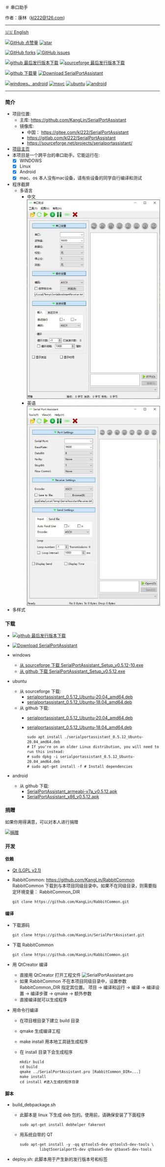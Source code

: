 ＃ 串口助手

作者：康林（kl222@126.com)

--------------------------------

[:us: English](README.md)

[![GitHub 点赞量](https://img.shields.io/github/stars/KangLin/SerialPortAssistant?label=Github%20点赞量)](https://star-history.com/#KangLin/SerialPortAssistant&Date)
[![star](https://gitee.com/kl222/SerialPortAssistant/badge/star.svg?theme=dark)](https://gitee.com/kl222/SerialPortAssistant/stargazers)

[![GitHub forks](https://img.shields.io/github/forks/KangLin/SerialPortAssistant)](https://github.com/KangLin/SerialPortAssistant/forks)
[![GitHub issues](https://img.shields.io/github/issues/KangLin/SerialPortAssistant)](https://github.com/KangLin/SerialPortAssistant/issues)

[![github 最后发行版本下载](https://img.shields.io/github/release/KangLin/SerialPortAssistant?label=Github%20最后发行版本下载)](https://github.com/KangLin/SerialPortAssistant/releases/latest)
[![sourceforge 最后发行版本下载](https://a.fsdn.com/con/app/sf-download-button)](https://sourceforge.net/projects/serialportassistant/files/latest/download)

[![github 下载量](https://img.shields.io/github/downloads/KangLin/SerialPortAssistant/total?label=Github%20下载量)](https://github.com/KangLin/SerialPortAssistant/releases)
[![Download SerialPortAssistant](https://img.shields.io/sourceforge/dt/serialportassistant.svg?label=Sourceforge%20下载量)](https://sourceforge.net/projects/serialportassistant/files/latest/download)

[![windows、android](https://ci.appveyor.com/api/projects/status/y77e828ysqc79r9o?svg=true)](https://ci.appveyor.com/project/KangLin/serialportassistant)
[![msvc](https://github.com/KangLin/SerialPortAssistant/actions/workflows/msvc.yml/badge.svg)](https://github.com/KangLin/SerialPortAssistant/actions/workflows/msvc.yml)
[![ubuntu](https://github.com/KangLin/SerialPortAssistant/actions/workflows/ubuntu.yml/badge.svg)](https://github.com/KangLin/SerialPortAssistant/actions/workflows/ubuntu.yml)
[![android](https://github.com/KangLin/SerialPortAssistant/actions/workflows/android.yml/badge.svg)](https://github.com/KangLin/SerialPortAssistant/actions/workflows/android.yml)

--------------------------------

### 简介
- 项目位置:
  + 主库: https://github.com/KangLin/SerialPortAssistant
  + 镜像库:
    - 中国： https://gitee.com/kl222/SerialPortAssistant
    - https://gitlab.com/kl222/SerialPortAssistant
    - https://sourceforge.net/projects/serialportassistant/
- [项目主页](http://kanglin.github.io/SerialPortAssistant)
- 本项目是一个跨平台的串口助手。它能运行在:
  + [x] WINDOWS
  + [x] Linux
  + [x] Android
  + [x] mac、os  本人没有mac设备，请有些设备的同学自行编译和测试
- 程序截屏
  + 多语言
    - 中文  
    ![中文](Docs/ui-zh.jpg "中文")
    - 英语      
    ![英文](Docs/ui-en.jpg "英文")
- 多样式


### 下载
- [![github 最后发行版本下载](https://img.shields.io/github/release/KangLin/SerialPortAssistant?label=Github%20最后发行版本下载)](https://github.com/KangLin/SerialPortAssistant/releases/latest)
- [![Download SerialPortAssistant](https://a.fsdn.com/con/app/sf-download-button)](https://sourceforge.net/projects/serialportassistant/files/latest/download) 

- windows
  + [从 sourceforge 下载 SerialPortAssistant_Setup_v0.5.12-10.exe](https://sourceforge.net/projects/serialportassistant/files/v0.5.12/SerialPortAssistant_Setup_v0.5.12.exe/download)
  + [从 github 下载 SerialPortAssistant_Setup_v0.5.12.exe](https://github.com/KangLin/SerialPortAssistant/releases/download/v0.5.12/SerialPortAssistant_Setup_v0.5.12.exe)  

- ubuntu
  + 从 sourceforge 下载:
    - [serialportassistant_0.5.12_Ubuntu-20.04_amd64.deb](https://sourceforge.net/projects/serialportassistant/files/v0.5.12/serialportassistant_0.5.12_Ubuntu-20.04_amd64.deb/download)
    - [serialportassistant_0.5.12_Ubuntu-18.04_amd64.deb](https://sourceforge.net/projects/serialportassistant/files/v0.5.12/serialportassistant_0.5.12_Ubuntu-18.04_amd64.deb/download)
  + 从 github 下载:
    - [serialportassistant_0.5.12_Ubuntu-20.04_amd64.deb](https://github.com/KangLin/SerialPortAssistant/releases/download/v0.5.12/serialportassistant_0.5.12_Ubuntu-20.04_amd64.deb)
    - [serialportassistant_0.5.12_Ubuntu-18.04_amd64.deb](https://github.com/KangLin/SerialPortAssistant/releases/download/v0.5.12/serialportassistant_0.5.12_Ubuntu-18.04_amd64.deb)

          sudo apt install ./serialportassistant_0.5.12_Ubuntu-20.04_amd64.deb
          # If you're on an older Linux distribution, you will need to run this instead:         
          # sudo dpkg -i serialportassistant_0.5.12_Ubuntu-20.04_amd64.deb
          # sudo apt-get install -f # Install dependencies
 
- android
  + 从 github 下载:
    - [SerialPortAssistant_armeabi-v7a_v0.5.12.apk](https://github.com/KangLin/SerialPortAssistant/releases/download/v0.5.12/SerialPortAssistant_armeabi-v7a_v0.5.12.apk)
    - [SerialPortAssistant_x86_v0.5.12.apk](https://github.com/KangLin/SerialPortAssistant/releases/download/v0.5.12/SerialPortAssistant_x86_v0.5.12.apk)

### 捐赠  
如果你用得满意，可以对本人进行捐赠  

[![捐赠](https://gitlab.com/kl222/RabbitCommon/-/raw/master/Src/Resource/image/Contribute.png "捐赠")](https://gitlab.com/kl222/RabbitCommon/-/raw/master/Src/Resource/image/Contribute.png "捐赠")

### 开发  
#### 依赖

- [Qt (LGPL v2.1)](http://qt.io/)
- RabbitCommon: https://github.com/KangLin/RabbitCommon  
  RabbitCommon 下载到与本项目同级目录中。如果不在同级目录，则需要指定环境变量： RabbitCommon_DIR

      git clone https://github.com/KangLin/RabbitCommon.git


#### 编译  

- 下载源码

      git clone https://github.com/KangLin/SerialPortAssistant.git

- 下载 RabbitCommon

      git clone https://github.com/KangLin/RabbitCommon.git
      
- 用 QtCreator 编译
  * 直接用 QtCreator 打开工程文件 ![SerialPortAssistant.pro](SerialPortAssistant.pro) 
  * 如果 RabbitCommon 不在本项目同级目录中，设置参数 RabbitCommon_DIR 指定其位置。 
      项目 -> 编译和运行 -> 编译 -> 编译设置 -> 编译步骤 -> qmake -> 额外参数
  * 直接编译就可以生成程序
- 用命令行编译
  * 在项目根目录下建立 build 目录
  * qmake 生成编译工程
  * make install 用本地工具链生成程序
  * 在 install 目录下会生成程序

        mkdir build
        cd build
        qmake ../SerialPortAssistant.pro [RabbitCommon_DIR=...]
        make install
        cd install #进入生成的程序目录

#### 脚本  

- build_debpackage.sh
  + 此脚本是 linux 下生成 deb 包的。使用前，请确保安装了下面程序

        sudo apt-get install debhelper fakeroot

  + 用系统自带的 QT

        sudo apt-get install -y -qq qttools5-dev qttools5-dev-tools \
                 libqt5serialport5-dev qtbase5-dev qtbase5-dev-tools

- deploy.sh: 此脚本用于产生新的发行版本号和标签
